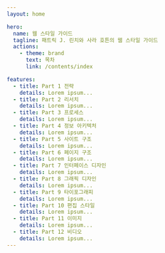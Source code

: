 ```yaml
---
layout: home

hero:
  name: 웹 스타일 가이드
  tagline: 패트릭 J. 린치와 사라 호튼의 웹 스타일 가이드
  actions:
    - theme: brand
      text: 목차
      link: /contents/index

features:
  - title: Part 1 전략
    details: Lorem ipsum...
  - title: Part 2 리서치
    details: Lorem ipsum...
  - title: Part 3 프로세스
    details: Lorem ipsum...
  - title: Part 4 정보 아키텍처
    details: Lorem ipsum...
  - title: Part 5 사이트 구조
    details: Lorem ipsum...
  - title: Part 6 페이지 구조
    details: Lorem ipsum...
  - title: Part 7 인터페이스 디자인
    details: Lorem ipsum...
  - title: Part 8 그래픽 디자인
    details: Lorem ipsum...
  - title: Part 9 타이포그래피
    details: Lorem ipsum...
  - title: Part 10 편집 스타일
    details: Lorem ipsum...
  - title: Part 11 이미지
    details: Lorem ipsum...
  - title: Part 12 비디오
    details: Lorem ipsum...
---
```

